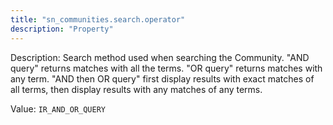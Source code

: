 ```yaml
---
title: "sn_communities.search.operator"
description: "Property"
---
```


Description: Search method used when searching the Community. "AND query" returns matches with all the terms. "OR query" returns matches with any term. "AND then OR query" first display results with exact matches of all terms, then display results with any matches of any terms.

Value: `IR_AND_OR_QUERY`